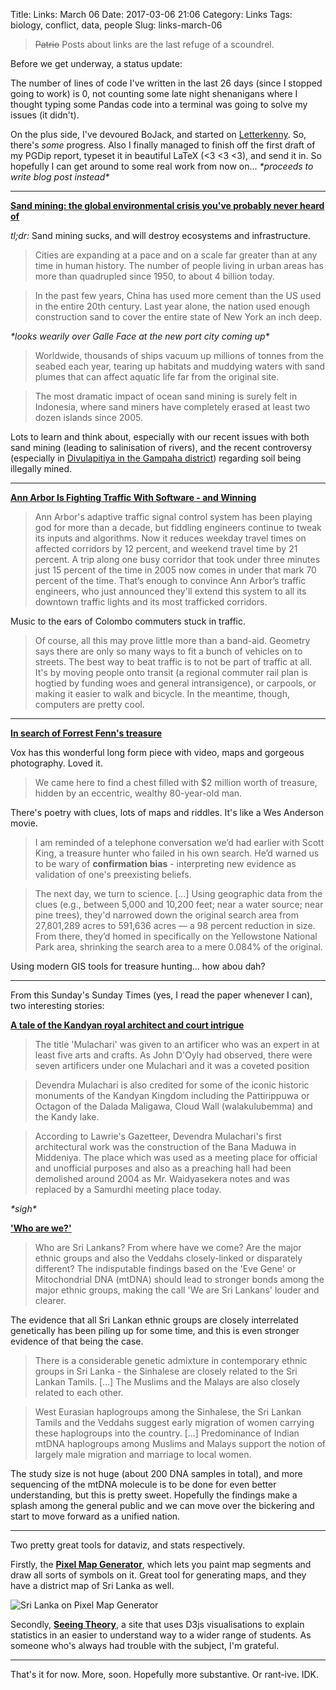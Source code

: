 Title: Links: March 06
Date: 2017-03-06 21:06
Category: Links
Tags: biology, conflict, data, people
Slug: links-march-06

> <s>Patrio</s> Posts about links are the last refuge of a scoundrel.

Before we get underway, a status update:

The number of lines of code I've written in the last 26 days (since I stopped going to
work) is 0, not counting some late night shenanigans where I thought typing some Pandas
code into a terminal was going to solve my issues (it didn't).

On the plus side, I've devoured BoJack, and started on [Letterkenny][1]. So, there's 
*some* progress. Also I finally managed to finish off the first draft of my PGDip report,
typeset it in beautiful LaTeX (<3 <3 <3), and send it in. So hopefully I can get around to 
some real work from now on... *\*proceeds to write blog post instead\**

---

[**Sand mining: the global environmental crisis you've probably never heard of**][2]

*tl;dr:* Sand mining sucks, and will destroy ecosystems and infrastructure.

> Cities are expanding at a pace and on a scale far greater than at any time in human 
history. The number of people living in urban areas has more than quadrupled since 1950, 
to about 4 billion today.

> In the past few years, China has used more cement than the US used in the entire 20th 
century. Last year alone, the nation used enough construction sand to cover the entire 
state of New York an inch deep.

*\*looks wearily over Galle Face at the new port city coming up\**

> Worldwide, thousands of ships vacuum up millions of tonnes from the seabed each year, 
tearing up habitats and muddying waters with sand plumes that can affect aquatic life far 
from the original site.

> The most dramatic impact of ocean sand mining is surely felt in Indonesia, where sand 
miners have completely erased at least two dozen islands since 2005.

Lots to learn and think about, especially with our recent issues with both sand mining 
(leading to salinisation of rivers), and the recent controversy (especially in 
[Divulapitiya in the Gampaha district][3]) regarding soil being illegally mined.

---

[**Ann Arbor Is Fighting Traffic With Software - and Winning**][4]

> Ann Arbor's adaptive traffic signal control system has been playing god for more than a 
decade, but fiddling engineers continue to tweak its inputs and algorithms. Now it reduces 
weekday travel times on affected corridors by 12 percent, and weekend travel time by 21 
percent. A trip along one busy corridor that took under three minutes just 15 percent of 
the time in 2005 now comes in under that mark 70 percent of the time. That’s enough to 
convince Ann Arbor’s traffic engineers, who just announced they'll extend this system to 
all its downtown traffic lights and its most trafficked corridors.

Music to the ears of Colombo commuters stuck in traffic.

> Of course, all this may prove little more than a band-aid. Geometry says there are only 
so many ways to fit a bunch of vehicles on to streets. The best way to beat traffic is to 
not be part of traffic at all. It's by moving people onto transit (a regional commuter 
rail plan is hogtied by funding woes and general intransigence), or carpools, or making 
it easier to walk and bicycle. In the meantime, though, computers are pretty cool.

---

[**In search of Forrest Fenn's treasure**][5]

Vox has this wonderful long form piece with video, maps and gorgeous photography. Loved 
it.

> We came here to find a chest filled with $2 million worth of treasure, hidden by an 
eccentric, wealthy 80-year-old man.

There's poetry with clues, lots of maps and riddles. It's like a Wes Anderson movie.

> I am reminded of a telephone conversation we’d had earlier with Scott King, a treasure 
hunter who failed in his own search. He’d warned us to be wary of **confirmation bias** - 
interpreting new evidence as validation of one's preexisting beliefs.

> The next day, we turn to science. [...] Using geographic data from the clues (e.g., 
between 5,000 and 10,200 feet; near a water source; near pine trees), they'd narrowed down 
the original search area from 27,801,289 acres to 591,636 acres — a 98 percent reduction 
in size. From there, they’d homed in specifically on the Yellowstone National Park area, 
shrinking the search area to a mere 0.084% of the original.

Using modern GIS tools for treasure hunting... how abou dah?

---

From this Sunday's Sunday Times (yes, I read the paper whenever I can), two interesting
stories:

[**A tale of the Kandyan royal architect and court intrigue**][6]

> The title 'Mulachari' was given to an artificer who was an expert in at least five arts 
and crafts. As John D'Oyly had observed, there were seven artificers under one Mulachari 
and it was a coveted position

> Devendra Mulachari is also credited for some of the iconic historic monuments of the 
Kandyan Kingdom including the Pattirippuwa or Octagon of the Dalada Maligawa, Cloud Wall 
(walakulubemma) and the Kandy lake.

> According to Lawrie's Gazetteer, Devendra Mulachari's first architectural work was the 
construction of the Bana Maduwa in Middeniya. The place which was used as a meeting place 
for official and unofficial purposes and also as a preaching hall had been demolished 
around 2004 as Mr. Waidyasekera notes and was replaced by a Samurdhi meeting place today.

*\*sigh\**

[**'Who are we?'**][7]

> Who are Sri Lankans? From where have we come? Are the major ethnic groups and also the 
Veddahs closely-linked or disparately different? The indisputable findings based on the 
'Eve Gene' or Mitochondrial DNA (mtDNA) should lead to stronger bonds among the major 
ethnic groups, making the call 'We are Sri Lankans' louder and clearer.

The evidence that all Sri Lankan ethnic groups are closely interrelated genetically has 
been piling up for some time, and this is even stronger evidence of that being the case.

> There is a considerable genetic admixture in contemporary ethnic groups in Sri Lanka - 
the Sinhalese are closely related to the Sri Lankan Tamils. [...] The Muslims and the 
Malays are also closely related to each other. 

> West Eurasian haplogroups among the Sinhalese, the Sri Lankan Tamils and the Veddahs 
suggest early migration of women carrying these haplogroups into the country. [...] 
Predominance of Indian mtDNA haplogroups among Muslims and Malays support the notion of 
largely male migration and marriage to local women.

The study size is not huge (about 200 DNA samples in total), and more sequencing of the 
mtDNA molecule is to be done for even better understanding, but this is pretty sweet. 
Hopefully the findings make a splash among the general public and we can move over the 
bickering and start to move forward as a unified nation.

---

Two pretty great tools for dataviz, and stats respectively.

Firstly, the [**Pixel Map Generator**][8], which lets you paint map segments and draw all 
sorts of symbols on it. Great tool for generating maps, and they have a district map of
Sri Lanka as well. 

![Sri Lanka on Pixel Map Generator]({filename}/images/pixel-map-sri-lanka.png)

Secondly, [**Seeing Theory**][9], a site that uses D3js 
visualisations to explain statistics in an easier to understand way to a wider range of 
students. As someone who's always had trouble with the subject, I'm grateful.

---

That's it for now. More, soon. Hopefully more substantive. Or rant-ive. IDK.

[1]: https://en.wikipedia.org/wiki/Letterkenny_(TV_series)
[2]: https://www.theguardian.com/cities/2017/feb/27/sand-mining-global-environmental-crisis-never-heard
[3]: http://www.colombopage.com/archive_17A/Feb12_1486916112CH.php
[4]: https://www.wired.com/2017/03/ann-arbor-fighting-traffic-software-winning/
[5]: http://www.vox.com/a/fenn-treasure-hunt-map
[6]: http://www.sundaytimes.lk/170305/plus/a-tale-of-the-kandyan-royal-architect-and-court-intrigue-231157.html
[7]: http://www.sundaytimes.lk/170305/plus/who-are-we-231172.html
[8]: http://pixelmap.amcharts.com/
[9]: http://students.brown.edu/seeing-theory/
